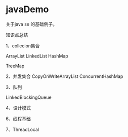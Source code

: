 # javaDemo

关于java se 的基础例子。

知识点总结

1、collecion集合

ArrayList
LinkedList
HashMap

TreeMap

2、并发集合
CopyOnWriteArrayList
ConcurrentHashMap

3、队列

LinkedBlockingQueue


4、设计模式



6、线程基础


7、ThreadLocal


